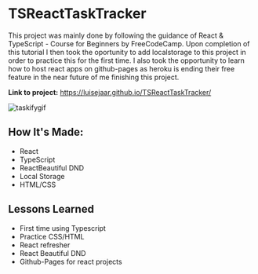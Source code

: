 # TSReactTaskTracker

This project was mainly done by following the guidance of React & TypeScript - Course for Beginners by FreeCodeCamp. Upon completion of this tutorial I then took the oportunity to add localstorage to this project in order to practice this for the first time. I also took the opportunity to learn how to host react apps on github-pages as heroku is ending their free feature in the near future of me finishing this project.

**Link to project:** https://luisejaar.github.io/TSReactTaskTracker/

 ![taskifygif](https://user-images.githubusercontent.com/75051583/189223220-e840e9d3-6eae-4d3a-9248-bbcd4dac1c01.gif)
 
 ## How It's Made:
 
 - React
 - TypeScript
 - ReactBeautiful DND
 - Local Storage
 - HTML/CSS
 
## Lessons Learned
- First time using Typescript
- Practice CSS/HTML
- React refresher
- React Beautiful DND
- Github-Pages for react projects
